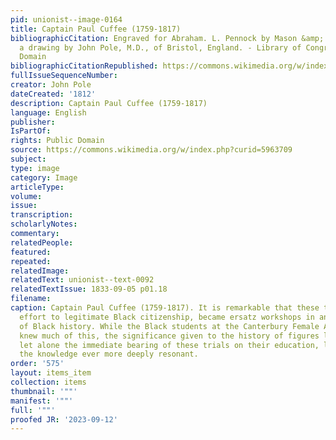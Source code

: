 ```yaml
---
pid: unionist--image-0164
title: Captain Paul Cuffee (1759-1817)
bibliographicCitation: Engraved for Abraham. L. Pennock by Mason &amp; Maas., from
  a drawing by John Pole, M.D., of Bristol, England. - Library of Congress, Public
  Domain
bibliographicCitationRepublished: https://commons.wikimedia.org/w/index.php?curid=5963709
fullIssueSequenceNumber: 
creator: John Pole
dateCreated: '1812'
description: Captain Paul Cuffee (1759-1817)
language: English
publisher: 
IsPartOf: 
rights: Public Domain
source: https://commons.wikimedia.org/w/index.php?curid=5963709
subject: 
type: image
category: Image
articleType: 
volume: 
issue: 
transcription: 
scholarlyNotes: 
commentary: 
relatedPeople: 
featured: 
repeated: 
relatedImage: 
relatedText: unionist--text-0092
relatedTextIssue: 1833-09-05 p01.18
filename: 
caption: Captain Paul Cuffee (1759-1817). It is remarkable that these trials, in their
  effort to legitimate Black citizenship, became ersatz workshops in an emerging understanding
  of Black history. While the Black students at the Canterbury Female Academy likely
  knew much of this, the significance given to the history of figures like Paul Cuffee,
  let alone the immediate bearing of these trials on their education, likely made
  the knowledge ever more deeply resonant.
order: '575'
layout: items_item
collection: items
thumbnail: '""'
manifest: '""'
full: '""'
proofed JR: '2023-09-12'
---
```

